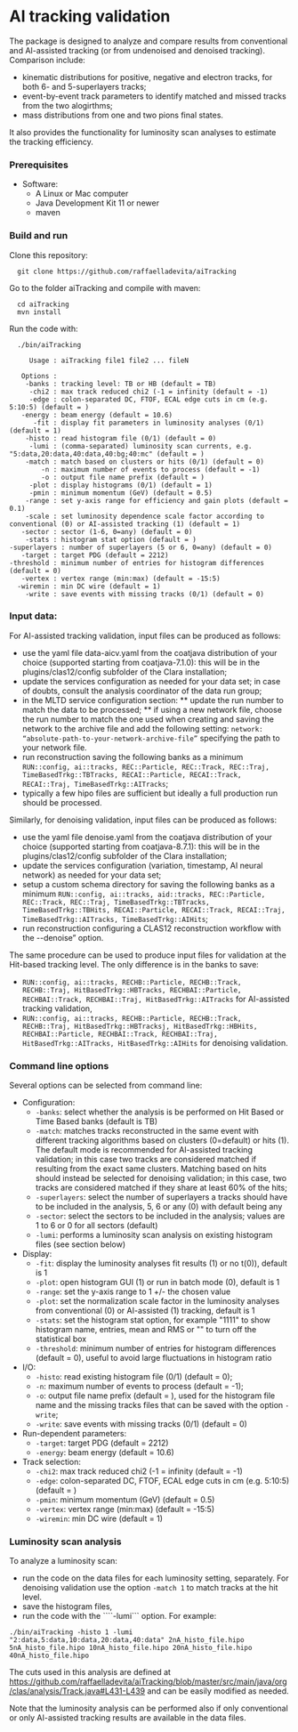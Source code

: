 # AI tracking validation

The package is designed to analyze and compare results from conventional and AI-assisted tracking (or from undenoised and denoised tracking). Comparison include:
- kinematic distributions for positive, negative and electron tracks, for both 6- and 5-superlayers tracks;
- event-by-event track parameters to identify matched and missed tracks from the two alogirthms;
- mass distributions from one and two pions final states.

It also provides the functionality for luminosity scan analyses to estimate the tracking efficiency.


### Prerequisites
* Software:
  * A Linux or Mac computer
  * Java Development Kit 11 or newer
  * maven 
  
  
### Build and run
Clone this repository:
```  
  git clone https://github.com/raffaelladevita/aiTracking
```
Go to the folder aiTracking and compile with maven:
```
  cd aiTracking
  mvn install
```

Run the code with:
```
  ./bin/aiTracking
  
     Usage : aiTracking file1 file2 ... fileN

   Options :
    -banks : tracking level: TB or HB (default = TB)
     -chi2 : max track reduced chi2 (-1 = infinity (default = -1)
     -edge : colon-separated DC, FTOF, ECAL edge cuts in cm (e.g. 5:10:5) (default = )
   -energy : beam energy (default = 10.6)
      -fit : display fit parameters in luminosity analyses (0/1) (default = 1)
    -histo : read histogram file (0/1) (default = 0)
     -lumi : (comma-separated) luminosity scan currents, e.g. "5:data,20:data,40:data,40:bg;40:mc" (default = )
    -match : match based on clusters or hits (0/1) (default = 0)
        -n : maximum number of events to process (default = -1)
        -o : output file name prefix (default = )
     -plot : display histograms (0/1) (default = 1)
     -pmin : minimum momentum (GeV) (default = 0.5)
    -range : set y-axis range for efficiency and gain plots (default = 0.1)
    -scale : set luminosity dependence scale factor according to conventional (0) or AI-assisted tracking (1) (default = 1)
   -sector : sector (1-6, 0=any) (default = 0)
    -stats : histogram stat option (default = )
-superlayers : number of superlayers (5 or 6, 0=any) (default = 0)
   -target : target PDG (default = 2212)
-threshold : minimum number of entries for histogram differences (default = 0)
   -vertex : vertex range (min:max) (default = -15:5)
  -wiremin : min DC wire (default = 1)
    -write : save events with missing tracks (0/1) (default = 0)
```  

### Input data:
For AI-assisted tracking validation, input files can be produced as follows:
* use the yaml file data-aicv.yaml from the coatjava distribution of your choice (supported starting from coatjava-7.1.0): this will be in the plugins/clas12/config subfolder of the Clara installation;
* update the services configuration as needed for your data set; in case of doubts, consult the analysis coordinator of the data run group;
* in the MLTD service configuration section:
** update the run number to match the data to be processed; 
** if using a new network file, choose the run number to match the one used when creating and saving the network to the archive file and add the following setting:
   ```network: “absolute-path-to-your-network-archive-file”```
   specifying the path to your network file.
* run reconstruction saving the following banks as a minimum ```RUN::config, ai::tracks, REC::Particle, REC::Track, REC::Traj, TimeBasedTrkg::TBTracks, RECAI::Particle, RECAI::Track, RECAI::Traj, TimeBasedTrkg::AITracks```;
* typically a few hipo files are sufficient but ideally a full production run should be processed.


Similarly, for denoising validation, input files can be produced as follows:
* use the yaml file denoise.yaml from the coatjava distribution of your choice (supported starting from coatjava-8.7.1): this will be in the plugins/clas12/config subfolder of the Clara installation;
* update the services configuration (variation, timestamp, AI neural network) as needed for your data set;
* setup a custom schema directory for saving the following banks as a minimum ```RUN::config, ai::tracks, aid::tracks, REC::Particle, REC::Track, REC::Traj, TimeBasedTrkg::TBTracks, TimeBasedTrkg::TBHits, RECAI::Particle, RECAI::Track, RECAI::Traj, TimeBasedTrkg::AITracks, TimeBasedTrkg::AIHits```;
* run reconstruction configuring a CLAS12 reconstruction workflow with the --denoise” option.


The same procedure can be used to produce input files for validation at the Hit-based tracking level. The only difference is in the banks to save:
* ```RUN::config, ai::tracks, RECHB::Particle, RECHB::Track, RECHB::Traj, HitBasedTrkg::HBTracks, RECHBAI::Particle, RECHBAI::Track, RECHBAI::Traj, HitBasedTrkg::AITracks``` for AI-assisted tracking validation,
* ```RUN::config, ai::tracks, RECHB::Particle, RECHB::Track, RECHB::Traj, HitBasedTrkg::HBTracksj, HitBasedTrkg::HBHits, RECHBAI::Particle, RECHBAI::Track, RECHBAI::Traj, HitBasedTrkg::AITracks, HitBasedTrkg::AIHits``` for denoising validation.

### Command line options
Several options can be selected from command line:
* Configuration:
  * ```-banks```: select whether the analysis is be performed on Hit Based or Time Based banks (default is TB)
  * ```-match```: matches tracks reconstructed in the same event with different tracking algorithms based on clusters (0=default) or hits (1). The default mode is recommended for AI-assisted tracking validation; in this case two tracks are considered matched if resulting from the exact same clusters. Matching based on hits should instead be selected for denoising validation; in this case, two tracks are considered matched if they share at least 60% of the hits; 
  * ```-superlayers```: select the number of superlayers a tracks should have to be included in the analysis, 5, 6 or any (0) with default being any
  * ```-sector```: select the sectors to be included in the analysis; values are 1 to 6 or 0 for all sectors (default)
  * ```-lumi```: performs a luminosity scan analysis on existing histogram files (see section below)
* Display:
  * ```-fit```: display the luminosity analyses fit results (1) or no t(0)), default is 1
  * ```-plot```: open histogram GUI (1) or run in batch mode (0), default is 1
  * ```-range```: set the y-axis range to 1 +/- the chosen value
  * ```-plot```: set the normalization scale factor in the luminosity analyses from conventional (0) or AI-assisted (1) tracking, default is 1
  * ```-stats```: set the histogram stat option, for example "1111" to show histogram name, entries, mean and RMS or "" to turn off the statistical box
  * ```-threshold```: minimum number of entries for histogram differences (default = 0), useful to avoid large fluctuations in histogram ratio
* I/O:
  * ```-histo```: read existing histogram file (0/1) (default = 0);
  * ```-n```: maximum number of events to process (default = -1);
  * ```-o```: output file name prefix (default = ), used for the histogram file name and the missing tracks files that can be saved with the option ```-write```;
  * ```-write```: save events with missing tracks (0/1) (default = 0)
* Run-dependent parameters:
  * ```-target```: target PDG (default = 2212)
  * ```-energy```: beam energy (default = 10.6)
* Track selection:
  * ```-chi2```: max track reduced chi2 (-1 = infinity (default = -1)
  * ```-edge```: colon-separated DC, FTOF, ECAL edge cuts in cm (e.g. 5:10:5) (default = )
  * ```-pmin```: minimum momentum (GeV) (default = 0.5)
  * ```-vertex```: vertex range (min:max) (default = -15:5)
  * ```-wiremin```: min DC wire (default = 1)
    
    
### Luminosity scan analysis
To analyze a luminosity scan:
* run the code on the data files for each luminosity setting, separately. For denoising validation use the option ```-match 1``` to match tracks at the hit level.
* save the histogram files,
* run the code with the ````-lumi``` option. For example:
```
./bin/aiTracking -histo 1 -lumi "2:data,5:data,10:data,20:data,40:data" 2nA_histo_file.hipo 5nA_histo_file.hipo 10nA_histo_file.hipo 20nA_histo_file.hipo 40nA_histo_file.hipo
```

The cuts used in this analysis are defined at https://github.com/raffaelladevita/aiTracking/blob/master/src/main/java/org/clas/analysis/Track.java#L431-L439 and can be easily modified as needed.

Note that the luminosity analysis can be performed also if only conventional or only AI-assisted tracking results are available in the data files.
